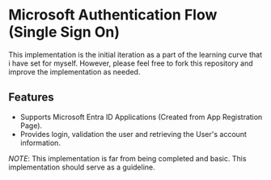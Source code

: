 # Microsoft Authentication Flow (Single Sign On)

This implementation is the initial iteration as a part of the learning curve that i have set for myself. However, please feel free to fork this repository and improve the implementation as needed.

## Features
* Supports Microsoft Entra ID Applications (Created from App Registration Page).
* Provides login, validation the user and retrieving the User's account information.

*NOTE*: This implementation is far from being completed and basic. This implementation should serve as a guideline. 

